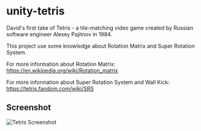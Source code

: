 # unity-tetris

David's first take of Tetris - a tile-matching video game created by Russian software engineer Alexey Pajitnov in 1984.

This project use some knowledge about Rotation Matrix and Super Rotation System.

For more information about Rotation Matrix: https://en.wikipedia.org/wiki/Rotation_matrix

For more information about Super Rotation System and Wall Kick: https://tetris.fandom.com/wiki/SRS 

## Screenshot
![Tetris Screenshot]()